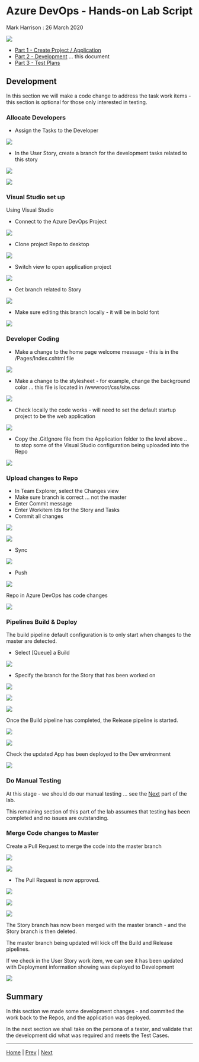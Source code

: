 # Azure DevOps - Hands-on Lab Script

Mark Harrison : 26 March 2020

![](Images/devops.png)

- [Part 1 - Create Project / Application](azuredevops-1.md)
- [Part 2 - Development](azuredevops-2.md) ... this document
- [Part 3 - Test Plans](azuredevops-3.md)

## Development

In this section we will make a code change to address the task work items - this section is optional for those only interested in testing.

### Allocate Developers

- Assign the Tasks to the Developer

![](Images/TPTaskAssign.png)

- In the User Story, create a branch for the development tasks related to this story

![](Images/TPStoryCreateBranch.png)

![](Images/TPStoryCreateBranch2.png)

### Visual Studio set up

Using Visual Studio

- Connect to the Azure DevOps Project

![](Images/TPVisualStudioConnect.png)

- Clone project Repo to desktop

![](Images/TPVisualStudioClone.png)

- Switch view to open application project

![](Images/TPVisualStudioClone2.png)

- Get branch related to Story

![](Images/TPVisualStudioCheckout.png)

- Make sure editing this branch locally - it will be in bold font

![](Images/TPVisualStudioCheckout2.png)

### Developer Coding

- Make a change to the home page welcome message - this is in the /Pages/Index.cshtml file

![](Images/TPVisualStudioCode1.png)

- Make a change to the stylesheet - for example, change the background color ... this file is located in /wwwroot/css/site.css

![](Images/TPVisualStudioCode2.png)

- Check locally the code works - will need to set the default startup project to be the web application

![](Images/TPRunWebApp.png)

- Copy the .GitIgnore file from the Application folder to the level above .. to stop some of the Visual Studio configuration being uploaded into the Repo

![](Images/TPGitIgnore.png)

### Upload changes to Repo

- In Team Explorer, select the Changes view
- Make sure branch is correct ... not the master
- Enter Commit message
- Enter Workitem Ids for the Story and Tasks
- Commit all changes

![](Images/TPCommit1.png)

![](Images/TPCommit2.png)

- Sync

![](Images/TPCommit3.png)

- Push

![](Images/TPCommit4.png)

Repo in Azure DevOps has code changes

![](Images/TPCommit5.png)

### Pipelines Build & Deploy

The build pipeline default configuration is to only start when changes to the master are detected.

- Select [Queue] a Build

![](Images/TPQueueBuild1.png)

- Specify the branch for the Story that has been worked on

![](Images/TPQueueBuild2.png)

![](Images/TPQueueBuild3.png)

![](Images/TPQueueBuild4.png)

Once the Build pipeline has completed, the Release pipeline is started.

![](Images/TPQueueRelease1.png)

![](Images/TPDeployed1.png)

Check the updated App has been deployed to the Dev environment

![](Images/TPDeployed2.png)

### Do Manual Testing

At this stage - we should do our manual testing ... see the [Next](testplans-3.md) part of the lab.

This remaining section of this part of the lab assumes that testing has been completed and no issues are outstanding.

### Merge Code changes to Master

Create a Pull Request to merge the code into the master branch

![](Images/TPPullRequest1.png)

![](Images/TPPullRequest2.png)

- The Pull Request is now approved.

![](Images/TPPullRequest3.png)

![](Images/TPPullRequest4.png)

![](Images/TPPullRequest5.png)

The Story branch has now been merged with the master branch - and the Story branch is then deleted.

The master branch being updated will kick off the Build and Release pipelines.

If we check in the User Story work item, we can see it has been updated with Deployment information showing was deployed to Development

![](Images/TPStoryDeployment.png)

## Summary

In this section we made some development changes - and commited the work back to the Repos, and the application was deployed.

In the next section we shall take on the persona of a tester, and validate that the development did what was required and meets the Test Cases.

---

[Home](README.md) | [Prev](azuredevops-1.md) | [Next](azuredevops-3.md)
